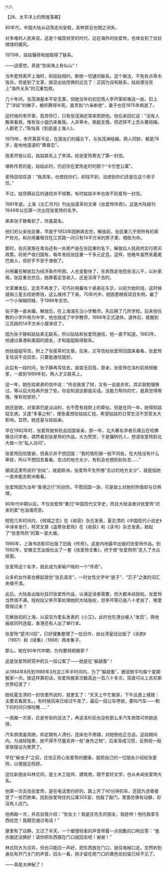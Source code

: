     六八 

   【28、太平洋上的辉煌落幕】

   80年代，中国大陆从动荡走向安稳，各种禁忌也随之消失。

   对多难的人民来说，这是个福音频至的时代，远在海外的张爱玲，也体会到了丝丝缕缕的暖风。

   1979年，姑姑辗转和她取得了联系。

   ——这感觉，真是“忽闻海上有仙山”！

   当年爱玲离开上海时，和姑姑相约，断绝一切通讯联系。这个做法，不免有点草木皆兵，但是到了文革，就显出姑侄俩的远见了：正因为没有联系，姑姑便没背上“海外关系”的沉重包袱。

   几十年间，张茂渊基本平安无事，但她当年的初恋情人李开第却难逃一劫，扣上了“洋奴”的帽子，被折腾得半死，直弄到“六亲断绝”，妻子也在1975年病逝了。

   这时候的李开第，孤苦伶仃，只有张茂渊还常来照顾他。他后来回忆说：“没有人敢来看我，惟有张小姐仍来看我。人非草木，孰能无情。但还转不上念头要结婚，人都老了。”陈怡真《到底是上海人》。

   1979年，李开第获平反，在朋友们的撮合下，与张茂渊结婚。两人同龄，都是78岁，是地地道道的“黄昏恋”。

   改革开放以后，姑姑联系上了宋淇，给张爱玲寄去了第一封信。

   堪称传奇的是，姑姑此时，仍旧住在爱玲走时的那个“卡尔登公寓”。

   爱玲回信叹道：“我真笨，也想找你们，却找不到，没想到你们还是在这个房子住。”

   不过，姑侄俩此后的通信并不频繁，有时姑姑半年也收不到爱玲一封信。

   1981年底，上海《文汇月刊》刊出张葆莘的文章《张爱玲传奇》。这是大陆报刊1949年以后第一次出现张爱玲的名字。

   弟弟张子静看到了，欣喜莫名。

   他们的父亲张廷重，早就于1953年因肺病去世。解放前，张廷重几乎把所有的家产败光，和孙用蕃租住在江苏路一间只有14平方米的房子里，相依为命。

   那时，张氏家族在青岛还有一处房产是在张廷重的名下，解放后人民政府实行赎买政策，将房产收归国有，每年发给张廷重一千多元定息。这样，他晚年虽然夹着尾巴做人，但好歹不至于潦倒了。

   孙用蕃在解放后为经济条件所困，人也变勤快了，东奔西走地揽些活儿干，以补家用。张廷重去世后，她靠着定息收入，还是活得下去的。

   文革爆发后，定息不再发了，可巧孙用蕃有个弟弟在东京，以前欠她的钱，这时候就隔三差五给她寄钱，这么维持了下来。70年代中，她因患眼疾双目失明，雇了一个小保姆伺候，于1986年去世。

   张子静一直未婚。解放后，在上海浦东当小学教师，先后换了几所学校。后来他任教的小学升格为中学，他也就成了中学教师，1986年正式退休。退休后，就搬到江苏路的14平方米小屋来住了。

   因为张子静和姑姑素无联系，所以姑姑和张爱玲通信，他一直不知道。1983年，他通过香港和美国的朋友，才和姐姐取得联系。

   他给姐姐写信，附上了张葆莘的文章。后来，又写信劝张爱玲回国来看看，张爱玲复信说不会回去，只要能通信就好。

   此后有一段时间，张子静再写信去，就杳无回音。原来，张爱玲在洛杉矶频频搬家，一直到1989年初，两人才又联系上。

   这一年，她在给弟弟的信中说：“传说我发了财，又有一说是赤贫。其实我勉强够过，等以后大陆再开放了些，你会知道这都是实话。没能力帮你的忙，是真觉得惭愧，惟有祝安好。”

   她还是她，对弟弟仍是淡淡的，也不愿有钱财上的牵扯。但是在同一年，她得知姑姑生病，又逢“多事之秋”，便急着想给姑姑汇钱，希望姑姑的日常生活不至受太大影响。显然，她还是与姑姑亲。

   早在1982年时，张爱玲就有机会回国省亲。那一年，北大著名学者乐黛云在哈佛做访问学者，偶然看到张爱玲的作品，大为赞赏，于是辗转托人，想请张爱玲到北大做一次“私人访问”。

   张爱玲回信致谢，但表示并不想回国：“我的情形跟一般不同些，在大陆没有什么牵挂，所以不想回去看看。去过的地方太少，有机会也想到别处去……”

   据说这里所说的“别处”，就是欧洲。张爱玲平生所憾“去过的地方太少”，就是指她一直未能去欧洲看看。

   张爱玲因为当年“香港之行”的创伤，不愿回国一游，可是故土对她的热情却与日俱增。

   80年代中期以后，不仅张爱玲“重归”中国现代文学史，而且大陆读者对张爱玲“迟来的爱”也汹涌而至。

   短短几年时间内，《倾城之恋》在《收获》杂志发表，夏志清的《中国现代小说史》中译本发行，柯灵文章《遥寄张爱玲》在《收获》和《读书》杂志发表，掀起了“张爱玲热”的第一波大潮。

   1985年，上海书店影印出版了旧版《传奇》，这是内地最早出版的张爱玲作品。到1992年，安徽文艺出版社出了一套《张爱玲文集》，终于使“张爱玲热”走入了大众层面。

   张爱玲这个名字，就此成为家喻户晓的一个“传奇”。

   众多的女作家也蜂起效仿“张氏语言”，一时女性文字中“底子”、“芯子”之类的词汇夹缠不清。

   此后，大陆各出版社狂印张爱玲作品，以满足读者需要，但大都未经授权。张爱玲当然很不满，授权姑父李开第处理她的大陆版权，但李开第已是八十老翁了，哪里管得过来？

   在解放初的上海，以梁京为笔名发表的《小艾》，此时也在港台被人“发现”，两地报纸同时连载，香港还有人出了单行本。

   张爱玲“望洋兴叹”，只好搜集整理了一批旧作，由台湾皇冠出版了《余韵》（1987）和《续集》（1988）两本集子。

   那么，她在80年代中期，为何要频频搬家？

   这是张爱玲研究中的又一段公案了——她是在“躲跳蚤”！

   从1984年8月到1988年3月这三年半时间内，为了“躲跳蚤”，据说她平均每个星期搬家一次。按这样算的话，张爱玲搬家次数高达一百八十多次，简直可以上吉尼斯世界纪录了！

   她给夏志清的一封信里所说的，就更玄了：“天天上午忙搬家，下午远道上城按：主要去看医生。，有时候回来已经过午夜了，最后一段公车停驶，要叫汽车——剩下的时间只够吃睡……”

   一周搬一次家，应是夸张的说法了，再说洛杉矶也没有那么多汽车旅馆可供她选择。

   汽车旅馆虽简陋，却定期有人清扫，连床也不用铺，对她倒也正合适。这段期间内，为减轻拖累，她不得不尽量丢弃一些“身外之物”，后来渐成习惯，反倒视一般家居摆设为累赘了。

   早在“躲虫子”之前，庄信正担心张爱玲的健康，就把自己的一位朋友介绍给张爱玲，以便就近照顾。

   这位新朋友叫林式同，是土木工程师、建筑商，既不爱好文学，也从未闻张爱玲大名。

   他第一次去找张爱玲，是在电话里约好的，路上开了40分钟的车，还因为违章接受了一张罚款单。找到张爱玲住的公寓305室，他敲了敲门，里面仿佛有动静，却没有人应门。

   他再敲一次，并且自我介绍：“张女士！我是庄先生的朋友，我姓林！他托我拿东西给您！我跟您通过电话！”

   屋里有了动静，又过了半天，一个缓慢轻柔的声音带着一点抱歉的口吻应答：“我衣服还没换好！请你把东西摆在门口就回去吧！谢谢！”

   林式同大为诧异，但也只能应一声好，把东西放在门口，就往电梯口走。忽然听到身后有开门关门的声音，回头一看，刚才留在房门口的黄色信封袋已经不见了。

   ——真是太神秘了！

